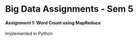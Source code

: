 # Big Data Assignments - Sem 5

#### Assignment 1: Word Count using MapReduce

Implemented in Python
